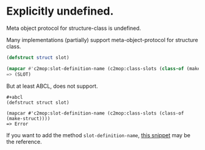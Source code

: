 # Explicitly undefined.
Meta object protocol for structure-class is undefined.

Many implementations (partially) support meta-object-protocol for structure class.

```lisp
(defstruct struct slot)

(mapcar #'c2mop:slot-definition-name (c2mop:class-slots (class-of (make-struct))))
=> (SLOT)
```

But at least ABCL, does not support.

```
#+abcl
(defstruct struct slot)

(mapcar #'c2mop:slot-definition-name (c2mop:class-slots (class-of (make-struct))))
=> Error
```

If you want to add the method `slot-definition-name`, [this snippet] may be the reference.

[this snippet]: https://github.com/hyotang666/jingoh/commit/f80c156e20bb0fd97e37cf0e19f0e6a7138e5d20#diff-83a539f0f9ea3366d52f60c755028cb124a490a023ab5b171d2caf29dad0af3eR31-R69
